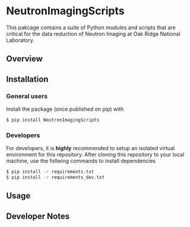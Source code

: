# NeutronImagingScripts

This pakcage contains a suite of Python modules and scripts that are critical for the data reduction of Neutron Imaging at Oak Ridge National Laboratory.


## Overview

## Installation

### General users

Install the package (once published on pip) with

```bash
$ pip install NeutronImagingScripts
```

### Developers
For developers, it is __highly__ recommended to setup an isolated virtual environment for this repository.
After cloning this repository to your local machine, use the follwing commands to install dependencies

```bash
$ pip install -r requirements.txt
$ pip install -r requirements_dev.txt
```

## Usage

## Developer Notes
